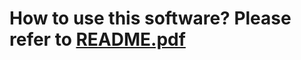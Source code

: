 # How to use this software? Please refer to [README.pdf](https://github.com/xushuai7/Maskfree_FD_Software/files/6989480/README.pdf)
